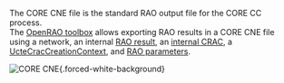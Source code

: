 The CORE CNE file is the standard RAO output file for the CORE CC process.  
The [OpenRAO toolbox](https://github.com/powsybl/powsybl-open-rao/tree/main/data/result-exporter/core-cne-exporter)
allows exporting RAO results in a CORE CNE file using a network, an internal [RAO result](/output-data/rao-result.md),
an [internal CRAC](/input-data/crac/json.md), a [UcteCracCreationContext](/input-data/crac/creation-context.md#ucte-implementation),
and [RAO parameters](/parameters.md).

![CORE CNE](/_static/img/core-cne.png){.forced-white-background}